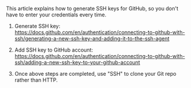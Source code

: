 This article explains how to generate SSH keys for GitHub, so you don't have to enter your credentials every time.

1. Generate SSH key:
https://docs.github.com/en/authentication/connecting-to-github-with-ssh/generating-a-new-ssh-key-and-adding-it-to-the-ssh-agent

2. Add SSH key to GitHub account:
https://docs.github.com/en/authentication/connecting-to-github-with-ssh/adding-a-new-ssh-key-to-your-github-account

3. Once above steps are completed, use "SSH" to clone your Git repo rather than HTTP.
